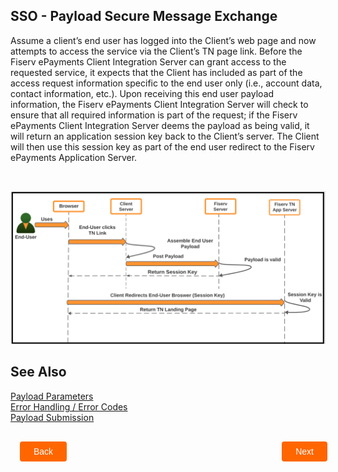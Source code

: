 ## SSO - Payload Secure Message Exchange


Assume a client’s end user has logged into the Client’s web page and now attempts to access the service via the Client’s TN page link. Before the Fiserv ePayments Client Integration Server can grant access to the requested service, it expects that the Client has included as part of the access request information specific to the end user only (i.e., account data, contact information, etc.). Upon receiving this end user payload information, the Fiserv ePayments Client Integration Server will check to ensure that all required information is part of the request; if the Fiserv ePayments Client Integration Server deems the payload as being valid, it will return an application session key back to the Client’s server. The Client will then use this session key as part of the end user redirect to the Fiserv ePayments Application Server. 

&nbsp;

<center>

![Image](../../../../assets/images/payloadsecuremessageexchange.png) <br />


</center>



## See Also
[Payload Parameters](?path=docs/getting-started/TN-Integration-Guide/SSO-Guidelines/payload-parameters.md)   
[Error Handling / Error Codes](?path=docs/getting-started/TN-Integration-Guide/SSO-Guidelines/error-handling-error-codes.md)      
[Payload Submission](?path=docs/getting-started/TN-Integration-Guide/SSO-Guidelines/payload-submission.md)   

<div class="sso-payload-button-container">
    <br>
    <div class="sso-payload-left-button">
        <a href="?path=docs/getting-started/TN-Integration-Guide/transfernow-integration-guide.md">Back</a>
    </div>
    <div class="sso-payload-right-button">
        <a href="?path=docs/getting-started/TN-Integration-Guide/SSO-For-Mobile.md">Next</a>
    </div>
</div>
<style>
    .sso-payload-button-container {
        position: relative;
        width: 100%;
        height: 30px;
        font-family: sans-serif;
        margin: 0px 15px;
    }
    .sso-payload-left-button a,
    .sso-payload-right-button a{
        position: absolute;
        display: inline;
        border: 0px;
        background: rgb(255, 102, 0);
        color: rgb(255, 255, 255);
        padding: 8px 22px;
        cursor: pointer;
        border-radius: 4px;                                
        text-align: center;
        text-decoration: none;
        transition: all 0.3s ease;
    }
    .sso-payload-left-button a{ 
        left: 0;
    }
    .sso-payload-right-button a{
        right: 12px;
    }
    .sso-payload-left-button a:hover,
    .sso-payload-right-button a:hover {
        color: #f60;
        background-color: white;
        border: 2px solid #f60;
    }
  .center {
    display: block;
    margin-left: auto;
    margin-right: auto;
    height:300;
    width:400;
  }
</style>